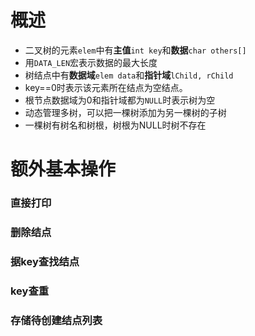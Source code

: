 # 概述
- 二叉树的元素`elem`中有**主值**`int key`和**数据**`char others[]`
- 用`DATA_LEN`宏表示数据的最大长度
- 树结点中有**数据域**`elem data`和**指针域**`lChild, rChild`
- key==0时表示该元素所在结点为空结点。
- 根节点数据域为0和指针域都为`NULL`时表示树为空
- 动态管理多树，可以把一棵树添加为另一棵树的子树
- 一棵树有树名和树根，树根为NULL时树不存在
# 额外基本操作
### 直接打印
### 删除结点
### 据key查找结点
### key查重
### 存储待创建结点列表
